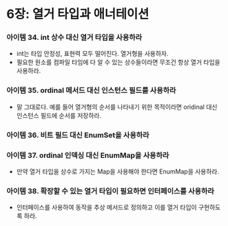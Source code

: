 # 6장: 열거 타입과 애너테이션

### 아이템 34. int 상수 대신 열거 타입을 사용하라

- int는 타입 안정성, 표현력 모두 떨어진다. 열거형을 사용하자.
- 필요한 원소를 컴파일 타임에 다 알 수 있는 상수들이라면 무조건 항상 열거 타입을 사용하라.

### 아이템 35. ordinal 메서드 대신 인스턴스 필드를 사용하라

- 말 그대로다. 예를 들어 열거형의 순서를 나타내기 위한 목적이라면 oridinal 대신 인스턴스 필드에 순서를 저장하라.

### 아이템 36. 비트 필드 대신 EnumSet을 사용하라

### 아이템 37. ordinal 인덱싱 대신 EnumMap을 사용하라

- 만약 열거 타입을 상수로 가지는 Map을 사용해야 한다면 EnumMap을 사용하라.

### 아이템 38. 확장할 수 있는 열거 타입이 필요하면 인터페이스를 사용하라

- 인터페이스를 사용하여 동작을 추상 메서드로 정의하고 이를 열거 타입이 구현하도록 하라.
